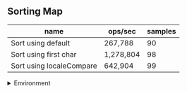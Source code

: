 ## Sorting Map

|name|ops/sec|samples|
|-|-|-|
|Sort using default|267,788|90|
|Sort using first char|1,278,804|98|
|Sort using localeCompare|642,904|99|


<details>
<summary>Environment</summary>

* __Machine:__ linux x64 | 4 vCPUs | 7.6GB Mem
* __Run:__ Tue Nov 07 2023 23:01:11 GMT+0000 (Coordinated Universal Time)
</details>

<!--
{"environment":{"platform":"linux","arch":"x64","cpus":4,"totalMemory":7.6085662841796875},"benchmarks":[{"name":"Sort using default","opsSec":267788.4461286747,"samples":5},{"name":"Sort using first char","opsSec":1278803.8945696254,"samples":6},{"name":"Sort using localeCompare","opsSec":642903.548477857,"samples":5}]}-->
